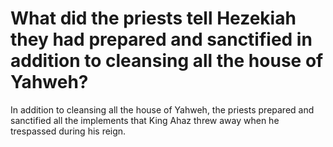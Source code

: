 # What did the priests tell Hezekiah they had prepared and sanctified in addition to cleansing all the house of Yahweh?

In addition to cleansing all the house of Yahweh, the priests prepared and sanctified all the implements that King Ahaz threw away when he trespassed during his reign. 